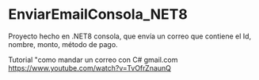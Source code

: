 # EnviarEmailConsola_NET8
Proyecto hecho en .NET8 consola, que envía un correo que contiene el Id, nombre, monto, método de pago.

Tutorial "como mandar un correo con C# gmail.com
https://www.youtube.com/watch?v=TvOfrZnaunQ


